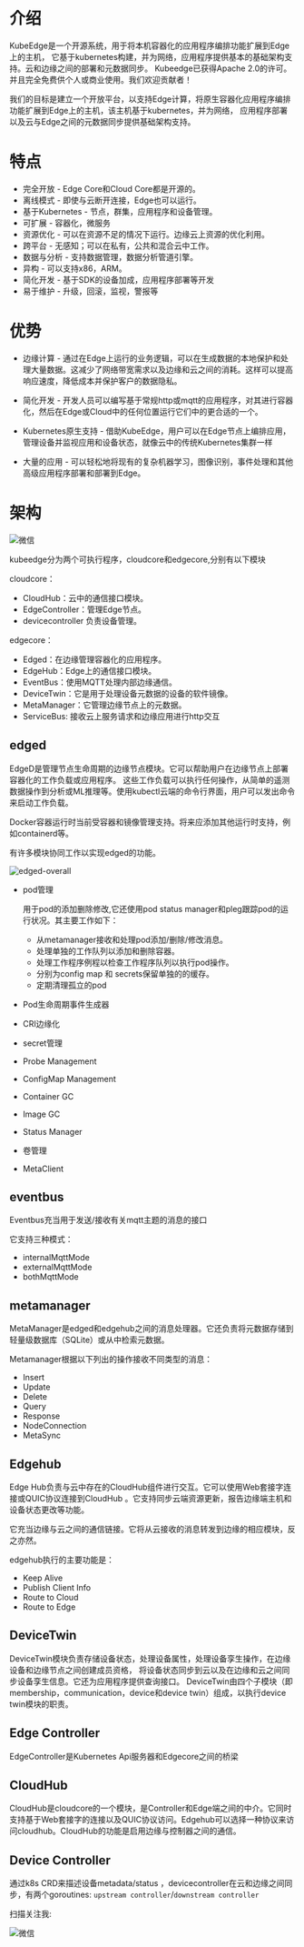 # 介绍

KubeEdge是一个开源系统，用于将本机容器化的应用程序编排功能扩展到Edge上的主机，
它基于kubernetes构建，并为网络，应用程序提供基本的基础架构支持。云和边缘之间的部署和元数据同步。
Kubeedge已获得Apache 2.0的许可。并且完全免费供个人或商业使用。我们欢迎贡献者！

我们的目标是建立一个开放平台，以支持Edge计算，将原生容器化应用程序编排功能扩展到Edge上的主机，该主机基于kubernetes，并为网络，
应用程序部署以及云与Edge之间的元数据同步提供基础架构支持。

# 特点

- 完全开放 - Edge Core和Cloud Core都是开源的。
- 离线模式 - 即使与云断开连接，Edge也可以运行。
- 基于Kubernetes - 节点，群集，应用程序和设备管理。
- 可扩展 - 容器化，微服务
- 资源优化 - 可以在资源不足的情况下运行。边缘云上资源的优化利用。
- 跨平台 - 无感知；可以在私有，公共和混合云中工作。
- 数据与分析 - 支持数据管理，数据分析管道引擎。
- 异构 - 可以支持x86，ARM。
- 简化开发 - 基于SDK的设备加成，应用程序部署等开发
- 易于维护 - 升级，回滚，监视，警报等

# 优势

- 边缘计算 - 通过在Edge上运行的业务逻辑，可以在生成数据的本地保护和处理大量数据。这减少了网络带宽需求以及边缘和云之间的消耗。这样可以提高响应速度，降低成本并保护客户的数据隐私。

- 简化开发 - 开发人员可以编写基于常规http或mqtt的应用程序，对其进行容器化，然后在Edge或Cloud中的任何位置运行它们中的更合适的一个。

- Kubernetes原生支持 - 借助KubeEdge，用户可以在Edge节点上编排应用，管理设备并监视应用和设备状态，就像云中的传统Kubernetes集群一样

- 大量的应用 - 可以轻松地将现有的复杂机器学习，图像识别，事件处理和其他高级应用程序部署和部署到Edge。

# 架构

![微信](http://q08i5y6c2.bkt.clouddn.com/kubeedge-highlevel-arch.png)

kubeedge分为两个可执行程序，cloudcore和edgecore,分别有以下模块

cloudcore：
- CloudHub：云中的通信接口模块。
- EdgeController：管理Edge节点。
- devicecontroller 负责设备管理。

edgecore：
- Edged：在边缘管理容器化的应用程序。
- EdgeHub：Edge上的通信接口模块。
- EventBus：使用MQTT处理内部边缘通信。
- DeviceTwin：它是用于处理设备元数据的设备的软件镜像。
- MetaManager：它管理边缘节点上的元数据。
- ServiceBus: 接收云上服务请求和边缘应用进行http交互

## edged

EdgeD是管理节点生命周期的边缘节点模块。它可以帮助用户在边缘节点上部署容器化的工作负载或应用程序。
这些工作负载可以执行任何操作，从简单的遥测数据操作到分析或ML推理等。使用kubectl云端的命令行界面，用户可以发出命令来启动工作负载。

Docker容器运行时当前受容器和镜像管理支持。将来应添加其他运行时支持，例如containerd等。

有许多模块协同工作以实现edged的功能。

![edged-overall](http://q08i5y6c2.bkt.clouddn.com/edged-overall.png)

-  pod管理

    用于pod的添加删除修改,它还使用pod status manager和pleg跟踪pod的运行状况。其主要工作如下：
    
    - 从metamanager接收和处理pod添加/删除/修改消息。
    - 处理单独的工作队列以添加和删除容器。
    - 处理工作程序例程以检查工作程序队列以执行pod操作。
    - 分别为config map 和 secrets保留单独的的缓存。
    - 定期清理孤立的pod
    
- Pod生命周期事件生成器
- CRI边缘化
- secret管理
- Probe Management
- ConfigMap Management
- Container GC
- Image GC
- Status Manager
- 卷管理
- MetaClient

## eventbus

Eventbus充当用于发送/接收有关mqtt主题的消息的接口

它支持三种模式：

- internalMqttMode
- externalMqttMode
- bothMqttMode

## metamanager

MetaManager是edged和edgehub之间的消息处理器。它还负责将元数据存储到轻量级数据库（SQLite）或从中检索元数据。

Metamanager根据以下列出的操作接收不同类型的消息：

- Insert
- Update
- Delete
- Query
- Response
- NodeConnection
- MetaSync

## Edgehub


Edge Hub负责与云中存在的CloudHub组件进行交互。它可以使用Web套接字连接或QUIC协议连接到CloudHub 。它支持同步云端资源更新，报告边缘端主机和设备状态更改等功能。

它充当边缘与云之间的通信链接。它将从云接收的消息转发到边缘的相应模块，反之亦然。

edgehub执行的主要功能是：

- Keep Alive
- Publish Client Info
- Route to Cloud
- Route to Edge

## DeviceTwin

DeviceTwin模块负责存储设备状态，处理设备属性，处理设备孪生操作，在边缘设备和边缘节点之间创建成员资格，
将设备状态同步到云以及在边缘和云之间同步设备孪生信息。它还为应用程序提供查询接口。
DeviceTwin由四个子模块（即membership，communication，device和device twin）组成，以执行device twin模块的职责。


## Edge Controller

EdgeController是Kubernetes Api服务器和Edgecore之间的桥梁

## CloudHub

CloudHub是cloudcore的一个模块，是Controller和Edge端之间的中介。它同时支持基于Web套接字的连接以及QUIC协议访问。Edgehub可以选择一种协议来访问cloudhub。CloudHub的功能是启用边缘与控制器之间的通信。

## Device Controller
 
通过k8s CRD来描述设备metadata/status ，devicecontroller在云和边缘之间同步，有两个goroutines: `upstream controller`/`downstream controller`


扫描关注我:

![微信](http://q08i5y6c2.bkt.clouddn.com/qrcode_for_gh_7457c3b1bfab_258.jpg)